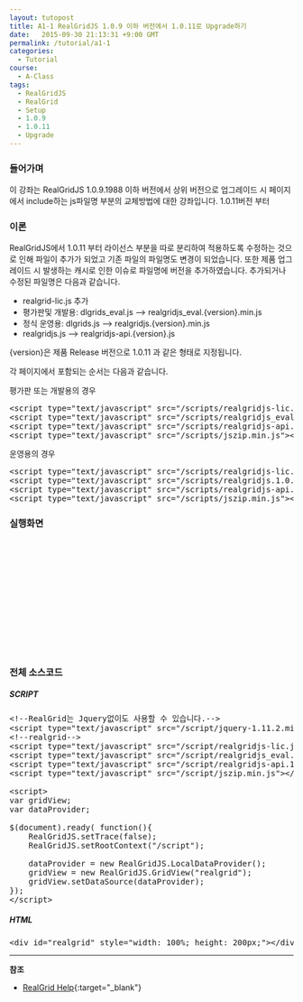 ```yaml
---
layout: tutopost
title: A1-1 RealGridJS 1.0.9 이하 버전에서 1.0.11로 Upgrade하기  
date:   2015-09-30 21:13:31 +9:00 GMT
permalink: /tutorial/a1-1
categories:
  - Tutorial
course:
  - A-Class
tags: 
  - RealGridJS
  - RealGrid
  - Setup
  - 1.0.9
  - 1.0.11
  - Upgrade
---
```


### 들어가며

이 강좌는 RealGridJS 1.0.9.1988 이하 버전에서 상위 버전으로 업그레이드 시 페이지에서 include하는 js파일명 부분의 교체방법에 대한 강좌입니다. 1.0.11버전 부터 

### 이론

RealGridJS에서 1.0.11 부터 라이선스 부분을 따로 분리하여 적용하도록 수정하는 것으로 인해 파일이 추가가 되었고 기존 파일의 파일명도 변경이 되었습니다.
또한 제품 업그레이드 시 발생하는 캐시로 인한 이슈로 파일명에 버전을 추가하였습니다.
추가되거나 수정된 파일명은 다음과 같습니다.

* realgrid-lic.js 추가
* 평가판및 개발용: dlgrids_eval.js --> realgridjs_eval.{version}.min.js
* 정식 운영용: dlgrids.js --> realgridjs.{version}.min.js 
* realgridjs.js --> realgridjs-api.{version}.js

{version}은 제품 Release 버전으로 1.0.11 과 같은 형태로 지정됩니다.

각 페이지에서 포함되는 순서는 다음과 같습니다.

평가판 또는 개발용의 경우

<pre class="prettyprint">
&lt;script type="text/javascript" src="/scripts/realgridjs-lic.js"&gt;&lt;/script&gt;
&lt;script type="text/javascript" src="/scripts/realgridjs_eval.1.0.11.min.js"&gt;&lt;/script&gt; 
&lt;script type="text/javascript" src="/scripts/realgridjs-api.1.0.11.js"&gt;&lt;/script&gt;
&lt;script type="text/javascript" src="/scripts/jszip.min.js"&gt;&lt;/script&gt;</pre>

운영용의 경우

<pre class="prettyprint">
&lt;script type="text/javascript" src="/scripts/realgridjs-lic.js"&gt;&lt;/script&gt;
&lt;script type="text/javascript" src="/scripts/realgridjs.1.0.11.min.js"&gt;&lt;/script&gt; 
&lt;script type="text/javascript" src="/scripts/realgridjs-api.1.0.11.js"&gt;&lt;/script&gt;
&lt;script type="text/javascript" src="/scripts/jszip.min.js"&gt;&lt;/script&gt;</pre>

### 실행화면

<script type="text/javascript" src=".script/jquery-1.11.2.min.js"></script>
<script type="text/javascript" src="/script/realgridjs-lic.js"></script>
<script type="text/javascript" src="/script/realgridjs_eval.1.0.11.min.js"></script>
<script type="text/javascript" src="/script/realgridjs-api.1.0.11.js"></script>
<script type="text/javascript" src="/script/jszip.min.js"></script>
<script>
var gridView;
var dataProvider;

$(document).ready( function(){
    RealGridJS.setTrace(false);
    RealGridJS.setRootContext("/script");
    
    dataProvider = new RealGridJS.LocalDataProvider();
    gridView = new RealGridJS.GridView("realgrid");
    gridView.setDataSource(dataProvider);    
});   
</script>

<div id="realgrid" style="width: 100%; height: 200px;"></div>


### 전체 소스코드

##### SCRIPT    
<pre class="prettyprint full-source-script">
&lt;!--RealGrid&#xb294; Jquery&#xc5c6;&#xc774;&#xb3c4; &#xc0ac;&#xc6a9;&#xd560; &#xc218; &#xc788;&#xc2b5;&#xb2c8;&#xb2e4;.--&gt;
&lt;script type=&quot;text/javascript&quot; src=&quot;/script/jquery-1.11.2.min.js&quot;&gt;&lt;/script&gt;
&lt;!--realgrid--&gt;
&lt;script type=&quot;text/javascript&quot; src=&quot;/script/realgridjs-lic.js&quot;&gt;&lt;/script&gt;
&lt;script type=&quot;text/javascript&quot; src=&quot;/script/realgridjs_eval.1.0.11.min.js&quot;&gt;&lt;/script&gt;
&lt;script type=&quot;text/javascript&quot; src=&quot;/script/realgridjs-api.1.0.11.js&quot;&gt;&lt;/script&gt;
&lt;script type=&quot;text/javascript&quot; src=&quot;/script/jszip.min.js&quot;&gt;&lt;/script&gt;

&lt;script&gt;
var gridView;
var dataProvider;

$(document).ready( function(){
    RealGridJS.setTrace(false);
    RealGridJS.setRootContext(&quot;/script&quot;);
    
    dataProvider = new RealGridJS.LocalDataProvider();
    gridView = new RealGridJS.GridView(&quot;realgrid&quot;);
    gridView.setDataSource(dataProvider);    
});   
&lt;/script&gt;
</pre>

##### HTML
<pre class="prettyprint full-source-html">
&lt;div id=&quot;realgrid&quot; style=&quot;width: 100%; height: 200px;&quot;&gt;&lt;/div&gt;
</pre>

---
**참조**

* [RealGrid Help](http://help.realgrid.com){:target="_blank"}